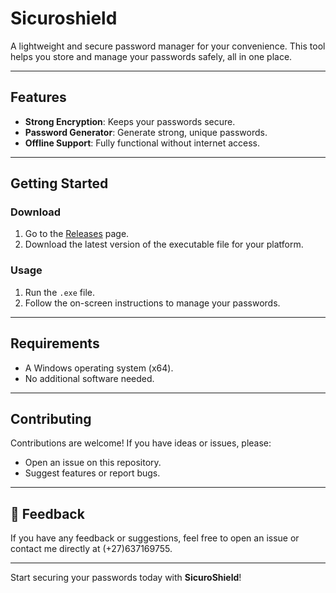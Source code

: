 # Sicuroshield
  
A lightweight and secure password manager for your convenience. This tool helps you store and manage your passwords safely, all in one place.  

---

## Features  
- **Strong Encryption**: Keeps your passwords secure.  
- **Password Generator**: Generate strong, unique passwords.  
- **Offline Support**: Fully functional without internet access.  
---

## Getting Started  

### Download  
1. Go to the [Releases](https://github.com/pocketwan/sicuroshield/releases) page.  
2. Download the latest version of the executable file for your platform.  

### Usage  
1. Run the `.exe` file.  
2. Follow the on-screen instructions to manage your passwords.  

---

## Requirements  
- A Windows operating system (x64).  
- No additional software needed.  

---

## Contributing  

Contributions are welcome! If you have ideas or issues, please:  
- Open an issue on this repository.  
- Suggest features or report bugs.  

---

## 💬 Feedback  
If you have any feedback or suggestions, feel free to open an issue or contact me directly at (+27)637169755.  

---

Start securing your passwords today with **SicuroShield**!  
